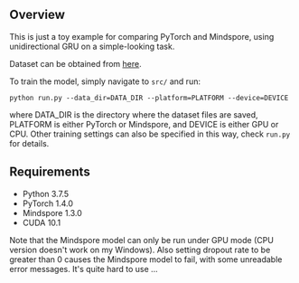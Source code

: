 ## Overview
This is just a toy example for comparing PyTorch and Mindspore, using unidirectional GRU on a simple-looking task.

Dataset can be obtained from [here](https://drive.google.com/drive/folders/1Amc8jDHDgLTTfB0h0oYovq02JRmkG9Ur?usp=sharing).

To train the model, simply navigate to `src/` and run:

`python run.py --data_dir=DATA_DIR --platform=PLATFORM --device=DEVICE`

where DATA_DIR is the directory where the dataset files are saved, PLATFORM is either PyTorch or Mindspore, and DEVICE is 
either GPU or CPU. Other training settings can also be specified in this way, check `run.py` for details.

## Requirements
* Python 3.7.5
* PyTorch 1.4.0
* Mindspore 1.3.0
* CUDA 10.1

Note that the Mindspore model can only be run under GPU mode (CPU version doesn't work on my Windows). Also setting dropout rate to be greater
than 0 causes the Mindspore model to fail, with some unreadable error messages. It's quite hard to use ...
